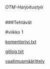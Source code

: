 ###### OTM-Harjoitustyö

###Tehtävät

#viikko 1

[komentorivi.txt](https://github.com/henrisuominen/otm-harjoitustyo/blob/master/laskarit/viikko1/komentorivi.txt)

[gitlog.txt](https://github.com/henrisuominen/otm-harjoitustyo/blob/master/laskarit/viikko1/komentorivi.txt)

[vaatimusmäärittely](https://github.com/henrisuominen/otm-harjoitustyo/blob/master/dokumentointi/määrittelydokumentti)

